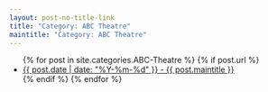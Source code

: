 ```yaml
---
layout: post-no-title-link
title: "Category: ABC Theatre"
maintitle: "Category: ABC Theatre"
---
```


<ul>
  {% for post in site.categories.ABC-Theatre %}
    {% if post.url %}
        <li><a href="{{ post.url }}">{{ post.date | date: "%Y-%m-%d" }} - {{ post.maintitle }}</a></li>
    {% endif %}
  {% endfor %}
</ul>

